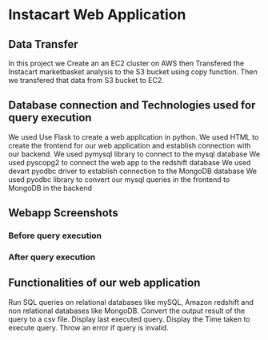 # Instacart Web Application

## Data Transfer

In this project we Create an an EC2 cluster on AWS then Transfered the Instacart marketbasket analysis to the S3 bucket using copy function. Then we transfered that data from S3 bucket to EC2.

## Database connection and Technologies used for query execution

We used Use Flask to create a web application in python.
We used HTML to create the frontend for our web application and establish connection with our backend. 
We used pymysql library to connect to the mysql database
We used pyscopg2 to connect the web app to the redshift database
We used devart pyodbc driver to establish connection to the MongoDB database
We used pyodbc library to convert our mysql queries in the frontend to MongoDB in the backend

## Webapp Screenshots

### Before query execution



### After query execution



## Functionalities of our web application

Run SQL queries on relational databases like mySQL, Amazon redshift and non relational databases like MongoDB.
Convert the output result of the query to a csv file.
Display last executed query.
Display the Time taken to execute query. 
Throw an error if query is invalid. 
